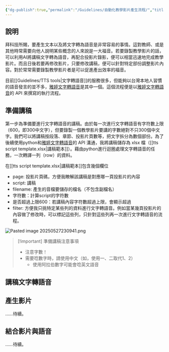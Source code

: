 ```yaml
---
{"dg-publish":true,"permalink":"/Guidelines/自動化教學影片產生流程/","title":"自動化教學影片產生流程","tags":["TTS","guideline","ai","teaching","materials","python","api"],"created":"2025-05-27T22:25","updated":"2025-05-27T23:17"}
---
```



## 說明

拜科技所賜，要產生文本以及將文字轉為語音是非常容易的事情。這對教師、或是其他時常需要向他人說明某些概念的人來說是一大福音。若要錄製教學影片的話，可以利用AI將講稿文字轉為語音，再配合投影片錄影，便可以相當迅速地完成教學影片。而且日後若要再修改影片，只要修改講稿，便可以針對特定部份調整影片內容。對於常常需要錄製教學影片者是可以促進產出效率的福音。

目前[[Guidelines/TTS tools\|文字轉語音]]的服務很多，但能夠以台灣本地人習慣的語音發言的並不多，[雅婷文字轉語音](https://tts.yating.tw/)是其中一個。這個流程便是以[雅婷文字轉語音](https://tts.yating.tw/)的 API 來撰寫的執行流程。


## 準備講稿

第一步為準備要進行文字轉語音的講稿。由於每一次進行文字轉語音有字符數上限（600，即300中文字），但要錄製一個教學影片要講的字數絕對不只300個中文字。我們可以將講稿按段落、章節、投影片頁數等，把文字拆分為數個部份。為了後續使用python和[雅婷文字轉語音](https://tts.yating.tw/)的 API 溝通，我將講稿儲存為 xlsx 檔（[[tts script template.xlsx|講稿範本]]）。藉由python進行迴圈處理文字轉語音的任務，一次轉譯一列（row）的資料。

在[[tts script template.xlsx|講稿範本]]包含幾個欄位
- page: 投影片頁碼，方便我瞭解該講稿是對應哪一頁投影片的內容
- script: 講稿
- filename: 產生的音檔要儲存的檔名（不包含副檔名）
- 字符數：計算script的字符數
- 是否超過上限600：若講稿內容字符數超過上限，會顯示超過
- filter: 方便我只挑特定某些列的資料進行文字轉語音。例如當某幾頁投影片的內容做了修改時，可以標記這些列，只針對這些列再一次進行文字轉語音的流程。

![Pasted image 20250527230941.png](/img/user/Guidelines/Pasted%20image%2020250527230941.png)

> [!important] 準備講稿注意事項
> - 注意字數！
> - 需要唸數字時，請使用中文（如，使用一、二取代1、2）
>     - 使用阿拉伯數字可能會唸英文語音


## 講稿文字轉語音



## 產生影片

……待續。

## 結合影片與語音

……待續。